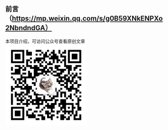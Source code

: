 ## 前言（https://mp.weixin.qq.com/s/g0B59XNkENPXo2NbndndGA）

本项目介绍，可访问公众号查看原创文章
![微信公众号](wxgzh-qrcode.jpg)
